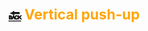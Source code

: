 # [:back:][home] <accent>Vertical push-up</accent>

[home]: ../training.md

<style>
    accent { color: orange; }
<style>
